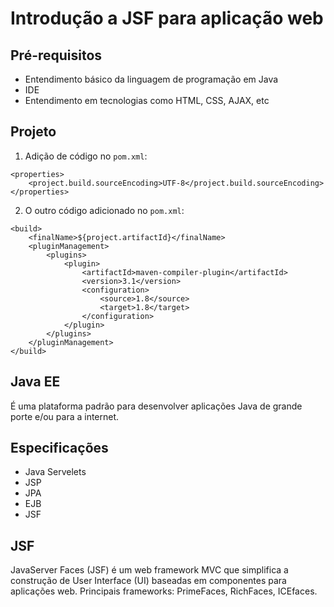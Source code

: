 # Introdução a JSF para aplicação web
## Pré-requisitos
- Entendimento básico da linguagem de programação em Java
- IDE
- Entendimento em tecnologias como HTML, CSS, AJAX, etc

## Projeto
1) Adição de código no `pom.xml`:
```
<properties>
	<project.build.sourceEncoding>UTF-8</project.build.sourceEncoding>
</properties>
```

2) O outro código adicionado no `pom.xml`:
```
<build>
	<finalName>${project.artifactId}</finalName>
	<pluginManagement>
		<plugins>
			<plugin>
				<artifactId>maven-compiler-plugin</artifactId>
				<version>3.1</version>
				<configuration>
					<source>1.8</source>
					<target>1.8</target>
				</configuration>
			</plugin>
		</plugins>
	</pluginManagement>
</build>
```

## Java EE
É uma plataforma padrão para desenvolver aplicações Java de grande porte e/ou para a internet.

## Especificações
- Java Servelets
- JSP
- JPA
- EJB
- JSF

## JSF
JavaServer Faces (JSF) é um web framework MVC que simplifica a construção de User Interface (UI) baseadas em componentes para aplicações web. Principais frameworks: PrimeFaces, RichFaces, ICEfaces.
